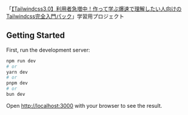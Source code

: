 「[【Tailwindcss3.0】利用者急増中！作って学ぶ爆速で理解したい人向けのTailwindcss完全入門パック](https://www.udemy.com/course/tailwindcss-for-beginner/)」学習用プロジェクト

## Getting Started

First, run the development server:

```bash
npm run dev
# or
yarn dev
# or
pnpm dev
# or
bun dev
```

Open [http://localhost:3000](http://localhost:3000) with your browser to see the result.
